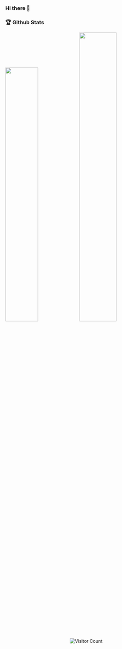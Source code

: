### Hi there 👋

### 🏆 Github Stats

<img  src="https://github-readme-streak-stats.herokuapp.com/?user=jphong1111&theme=dark" width="45%" >
<img  src="https://github-readme-stats.vercel.app/api?username=jphong1111&show_icons=true&hide_border=true&theme=dark" width="48%" >


<p align="center"> 
  <img src="https://profile-counter.glitch.me/jphong1111/count.svg" alt="Visitor Count" align="center" />
</p>
<!--
**jphong1111/jphong1111** is a ✨ _special_ ✨ repository because its `README.md` (this file) appears on your GitHub profile.

Here are some ideas to get you started:

- 🔭 I’m currently working on ...
- 🌱 I’m currently learning ...
- 👯 I’m looking to collaborate on ...
- 🤔 I’m looking for help with ...
- 💬 Ask me about ...
- 📫 How to reach me: ...
- 😄 Pronouns: ...
- ⚡ Fun fact: ...
-->
